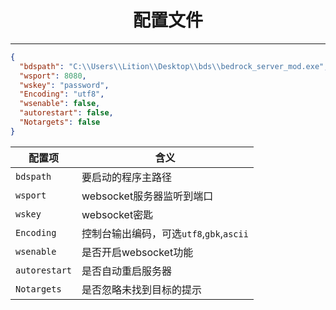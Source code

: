 # <center>配置文件</center>
***

``` json
{ 
  "bdspath": "C:\\Users\\Lition\\Desktop\\bds\\bedrock_server_mod.exe",
  "wsport": 8080,
  "wskey": "password",
  "Encoding": "utf8",
  "wsenable": false,
  "autorestart": false,
  "Notargets": false
}
```

| 配置项   | 含义 |
| ----------- | ----------- |
|```bdspath```| 要启动的程序主路径|
|```wsport```|websocket服务器监听到端口|
|```wskey```| websocket密匙|
|```Encoding``` |控制台输出编码，可选```utf8```,```gbk```,```ascii```|
|```wsenable``` |是否开启websocket功能|
|```autorestart``` |是否自动重启服务器|
|```Notargets```| 是否忽略未找到目标的提示|
